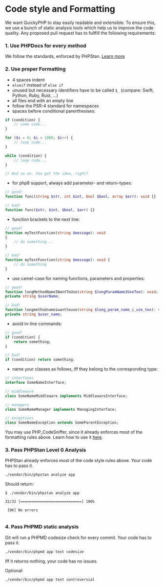 # Code style and Formatting

We want QuickyPHP to stay easily readable and extensible. To ensure this, we use a bunch of
static analysis tools which help us to improve the code quality. Any proposed pull request has
to fullfill the following requirements:

### 1. Use PHPDocs for every method
We follow the standards, enforced by PHPStan. [Learn more](https://phpstan.org/writing-php-code/phpdocs-basics)

### 2. Use proper Formatting
- 4 spaces indent
- `elseif` instead of `else if`
- unused but necessary identifiers have to be called `$_` (compare: Swift, Python, Ruby, Rust, ...)
- all files end with an empty line
- follow the PSR-4 standard for namespaces
- spaces before conditional parenthesises:
```php
if (condition) {
    // some code...
} 

for ($i = 0; $i < 1000; $i++) {
    // loop code...
}

while (condition) {
    // loop code...
}

// And so on. You got the idea, right?
```
- for php8 support, always add parameter- and return-types:
```php
// good!
function func(string $str, int $int, bool $bool, array $arr): void {}

// bad!
function func($str, $int, $bool, $arr) {}
```
- function brackets to the next line:
```php
// good!
function myTestFunction(string $message): void
{
    // do something...
}

// bad!
function myTestFunction(string $message): void {
    // do something
}
```
- use camel-case for naming functions, parameters and properties:
```php
// good!
function longMethodNameIWantToUse(string $longParamNameIUseToo): void;
private string $userName;

// bad!
function longmethodnameiwanttouse(string $long_param_name_i_use_too): void;
private string $user_name;
```
- avoid in-line commands:
```php
// good!
if (condition) {
    return something;
}

// bad!
if (condition) return something;
```
- name your classes as follows, iff they belong to the corresponding type:
```php
// interfaces
interface SomeNameInterface;

// middleware
class SomeNameMiddleware implements MiddlewareInterface;

// managers
class SomeNameManager implements ManagingInterface;

// exceptions
class SomeNameException extends SomeParentException;
```
You may use PHP_CodeSniffer, since it already enforces most of the formatting rules above.
Learn how to use it [here](https://github.com/squizlabs/PHP_CodeSniffer).

### 3. Pass PHPStan Level 0 Analysis
PHPStan already enforces most of the code style rules above. Your code has to pass it. 
```bash
./vendor/bin/phpstan analyze app
```
Should return:
```
$ ./vendor/bin/phpstan analyze app

32/32 [============================] 100%
                                                                                                          
 [OK] No errors                                                                                                         
                                                                                                                        
```
### 4. Pass PHPMD static analysis
Git will run a PHPMD codesize check for every commit. Your code has to pass it.  
```bash
./vendor/bin/phpmd app text codesize
```
Iff it returns nothing, your code has no issues.

Optional:
```bash
./vendor/bin/phpmd app text controversial
```

